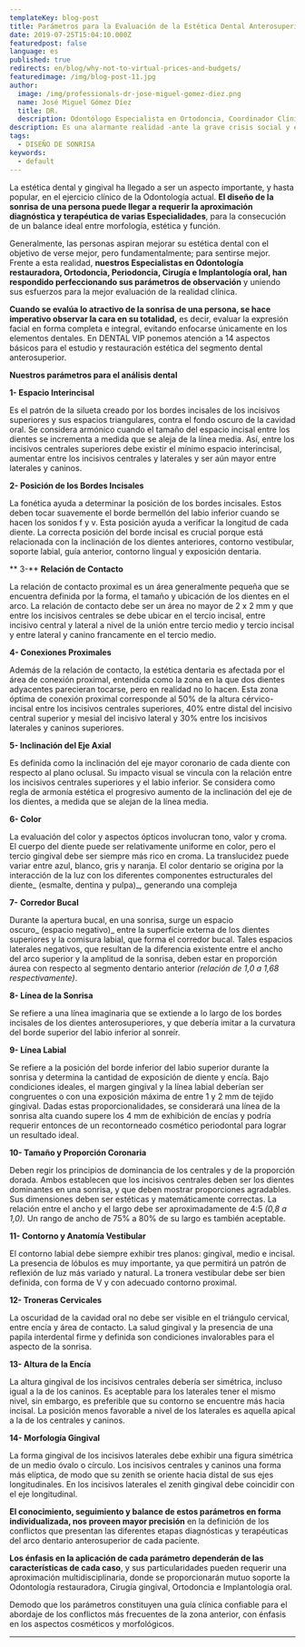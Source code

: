 ```yaml
---
templateKey: blog-post
title: Parámetros para la Evaluación de la Estética Dental Anterosuperior
date: 2019-07-25T15:04:10.000Z
featuredpost: false
language: es
published: true
redirects: en/blog/why-not-to-virtual-prices-and-budgets/
featuredimage: /img/blog-post-11.jpg
author: 
  image: /img/professionals-dr-jose-miguel-gomez-diez.png
  name: José Miguel Gómez Díez
  title: DR.
  description: Odontólogo Especialista en Ortodoncia, Coordinador Clínico de DENTAL VIP, Especialidades Odontológicas s.c. y verdadero apasionado del análisis, discusión, comunicación y difusión de la información científica.
description: Es una alarmante realidad -ante la grave crisis social y económica que vivimos- el hecho de que cada vez más personas llamen o escriban correos a las clínicas dentales, como si de tiendas por departamento se tratase, con la única intención de indagar sobre los precios “aproximados” de los tratamientos odontológicos más frecuentes y
tags:
  - DISEÑO DE SONRISA
keywords:
  - default
---
```


La estética dental y gingival ha llegado a ser un aspecto importante, y hasta popular, en el ejercicio clínico de la Odontología actual. **El diseño de la sonrisa de una persona puede llegar a requerir la aproximación diagnóstica y terapéutica de varias Especialidades**, para la consecución de un balance ideal entre morfología, estética y función.

Generalmente, las personas aspiran mejorar su estética dental con el objetivo de verse mejor, pero fundamentalmente; para sentirse mejor. Frente a esta realidad, **nuestros Especialistas en Odontología restauradora, Ortodoncia, Periodoncia, Cirugía e Implantología oral, han respondido perfeccionando sus parámetros de observación** y uniendo sus esfuerzos para la mejor evaluación de la realidad clínica.

**Cuando se evalúa lo atractivo de la sonrisa de una persona, se hace imperativo observar la cara en su totalidad,** es decir, evaluar la expresión facial en forma completa e integral, evitando enfocarse únicamente en los elementos dentales. En DENTAL VIP ponemos atención a 14 aspectos básicos para el estudio y restauración estética del segmento dental anterosuperior.  

**Nuestros parámetros para el análisis dental**

**1- Espacio Interincisal** 

Es el patrón de la silueta creado por los bordes incisales de los incisivos superiores y sus espacios triangulares, contra el fondo oscuro de la cavidad oral. Se considera armónico cuando el tamaño del espacio incisal entre los dientes se incrementa a medida que se aleja de la línea media. Así, entre los incisivos centrales superiores debe existir el mínimo espacio interincisal, aumentar entre los incisivos centrales y laterales y ser aún mayor entre laterales y caninos.

**2- Posición de los Bordes Incisales** 

La fonética ayuda a determinar la posición de los bordes incisales. Estos deben tocar suavemente el borde bermellón del labio inferior cuando se hacen los sonidos f y v. Esta posición ayuda a verificar la longitud de cada diente. La correcta posición del borde incisal es crucial porque está relacionada con la inclinación de los dientes anteriores, contorno vestibular, soporte labial, guía anterior, contorno lingual y exposición dentaria.

** 3-** **Relación de Contacto** 

La relación de contacto proximal es un área generalmente pequeña que se encuentra definida por la forma, el tamaño y ubicación de los dientes en el arco. La relación de contacto debe ser un área no mayor de 2 x 2 mm y que entre los incisivos centrales se debe ubicar en el tercio incisal, entre incisivo central y lateral a nivel de la unión entre tercio medio y tercio incisal y entre lateral y canino francamente en el tercio medio. 

**4- Conexiones Proximales**

Además de la relación de contacto, la estética dentaria es afectada por el área de conexión proximal, entendida como la zona en la que dos dientes adyacentes parecieran tocarse, pero en realidad no lo hacen. Esta zona óptima de conexión proximal corresponde al 50% de la altura cérvico-incisal entre los incisivos centrales superiores, 40% entre distal del incisivo central superior y mesial del incisivo lateral y 30% entre los incisivos laterales y caninos superiores.

**5- Inclinación del Eje Axial** 

Es definida como la inclinación del eje mayor coronario de cada diente con respecto al plano oclusal. Su impacto visual se vincula con la relación entre los incisivos centrales superiores y el labio inferior. Se considera como regla de armonía estética el progresivo aumento de la inclinación del eje de los dientes, a medida que se alejan de la línea media. 

**6- Color**

La evaluación del color y aspectos ópticos involucran tono, valor y croma. El cuerpo del diente puede ser relativamente uniforme en color, pero el tercio gingival debe ser siempre más rico en croma. La translucidez puede variar entre azul, blanco, gris y naranja. El color dentario se origina por la interacción de la luz con los diferentes componentes estructurales del diente_ (esmalte, dentina y pulpa)_, generando una compleja

**7-** **Corredor Bucal** 

Durante la apertura bucal, en una sonrisa, surge un espacio oscuro_ (espacio negativo)_ entre la superficie externa de los dientes superiores y la comisura labial, que forma el corredor bucal. Tales espacios laterales negativos, que resultan de la diferencia existente entre el ancho del arco superior y la amplitud de la sonrisa, deben estar en proporción áurea con respecto al segmento dentario anterior _(relación de 1,0 a 1,68 respectivamente)_. 

**8- Línea de la Sonrisa** 

Se refiere a una línea imaginaria que se extiende a lo largo de los bordes incisales de los dientes anterosuperiores, y que debería imitar a la curvatura del borde superior del labio inferior al sonreír.

**9- Línea Labial** 

Se refiere a la posición del borde inferior del labio superior durante la sonrisa y determina la cantidad de exposición de diente y encía. Bajo condiciones ideales, el margen gingival y la línea labial deberían ser congruentes o con una exposición máxima de entre 1 y 2 mm de tejido gingival. Dadas estas proporcionalidades, se considerará una línea de la sonrisa alta cuando supere los 4 mm de exhibición de encías y podría requerir entonces de un recontorneado cosmético periodontal para lograr un resultado ideal. 

**10- Tamaño y Proporción Coronaria** 

Deben regir los principios de dominancia de los centrales y de la proporción dorada. Ambos establecen que los incisivos centrales deben ser los dientes dominantes en una sonrisa, y que deben mostrar proporciones agradables. Sus dimensiones deben ser estéticas y matemáticamente correctas. La relación entre el ancho y el largo debe ser aproximadamente de 4:5 _(0,8 a 1,0)._ Un rango de ancho de 75% a 80% de su largo es también aceptable.

**11- Contorno y Anatomía Vestibular**

El contorno labial debe siempre exhibir tres planos: gingival, medio e incisal. La presencia de lóbulos es muy importante, ya que permitirá un patrón de reflexión de luz más variado y natural. La tronera vestibular debe ser bien definida, con forma de V y con adecuado contorno proximal. 

**12- Troneras Cervicales** 

La oscuridad de la cavidad oral no debe ser visible en el triángulo cervical, entre encía y área de contacto. La salud gingival y la presencia de una papila interdental firme y definida son condiciones invalorables para el aspecto de la sonrisa. 

**13- Altura de la Encía** 

La altura gingival de los incisivos centrales debería ser simétrica, incluso igual a la de los caninos. Es aceptable para los laterales tener el mismo nivel, sin embargo, es preferible que su contorno se encuentre más hacia incisal. La posición menos favorable a nivel de los laterales es aquella apical a la de los centrales y caninos.

**14- Morfología Gingival** 

La forma gingival de los incisivos laterales debe exhibir una figura simétrica de un medio óvalo o círculo. Los incisivos centrales y caninos una forma más elíptica, de modo que su zenith se oriente hacia distal de sus ejes longitudinales. En los incisivos laterales el zenith gingival debe coincidir con el eje longitudinal.  

**El conocimiento, seguimiento y balance de estos parámetros en forma individualizada, nos proveen mayor precisión** en la definición de los conflictos que presentan las diferentes etapas diagnósticas y terapéuticas del arco dentario anterosuperior de cada paciente.

**Los énfasis en la aplicación de cada parámetro dependerán de las características de cada caso**, y sus particularidades pueden requerir una aproximación multidisciplinaria, donde se proporcionarán mutuo soporte la Odontología restauradora, Cirugía gingival, Ortodoncia e Implantología oral.

Demodo que los parámetros constituyen una guía clínica confiable para el abordaje de los conflictos más frecuentes de la zona anterior, con énfasis en los aspectos cosméticos y morfológicos.

* * *